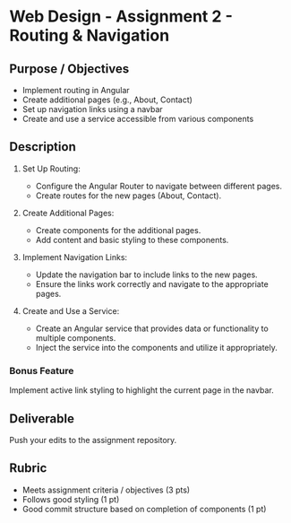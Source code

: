 # Web Design - Assignment 2 - Routing & Navigation

## Purpose / Objectives

- Implement routing in Angular
- Create additional pages (e.g., About, Contact)
- Set up navigation links using a navbar
- Create and use a service accessible from various components

## Description

1. Set Up Routing:
	- Configure the Angular Router to navigate between different pages.
	- Create routes for the new pages (About, Contact).

2.	Create Additional Pages:
	- Create components for the additional pages.
	- Add content and basic styling to these components.

3.	Implement Navigation Links:
	- Update the navigation bar to include links to the new pages.
	- Ensure the links work correctly and navigate to the appropriate pages.

4.	Create and Use a Service:
	- Create an Angular service that provides data or functionality to multiple components.
	- Inject the service into the components and utilize it appropriately.

### Bonus Feature

Implement active link styling to highlight the current page in the navbar.

## Deliverable

Push your edits to the assignment repository.

## Rubric

- Meets assignment criteria / objectives (3 pts)
- Follows good styling (1 pt)
- Good commit structure based on completion of components (1 pt)
